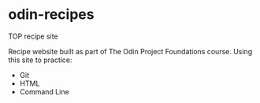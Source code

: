# odin-recipes

TOP recipe site

Recipe website built as part of The Odin Project Foundations course. Using this site to practice:

- Git
- HTML
- Command Line